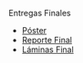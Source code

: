 Entregas Finales

* [Póster](https://docs.google.com/presentation/d/1zedmvvz4xvrdoUZZAOAWbv4CGO2hzCoM/edit?usp=sharing&ouid=106126029047572371180&rtpof=true&sd=true)
* [Reporte Final](https://www.overleaf.com/read/vpvxptvrwdjb#8f3fff)
* [Láminas Final](https://correouisedu-my.sharepoint.com/:p:/g/personal/laura2190741_correo_uis_edu_co/EZ2A830tvw9Jq6IiNx05sJcBGCkCdbgsqSk7i0GAN7gkkQ?e=uqGO6I)
